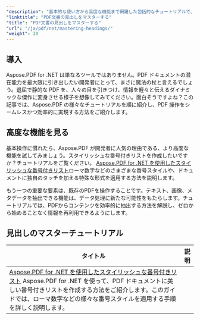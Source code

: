 ```yaml
---
"description": "基本的な使い方から高度な機能まで網羅した包括的なチュートリアルで、Aspose.PDF for .NET の可能性を最大限に引き出しましょう。PDF操作スキルを向上させましょう。"
"linktitle": "PDF文書の見出しをマスターする"
"title": "PDF文書の見出しをマスターする"
"url": "/ja/pdf/net/mastering-headings/"
"weight": 20
---
```


## 導入

Aspose.PDF for .NET は単なるツールではありません。PDF ドキュメントの潜在能力を最大限に引き出したい開発者にとって、まさに魔法の杖と言えるでしょう。退屈で静的な PDF を、人々の目を引きつけ、情報を軽々と伝えるダイナミックな傑作に変身させる様子を想像してみてください。面白そうですよね？この記事では、Aspose.PDF の様々なチュートリアルを順に紹介し、PDF 操作をシームレスかつ効率的に実現する方法をご紹介します。


## 高度な機能を見る

基本操作に慣れたら、Aspose.PDF が開発者に人気の理由である、より高度な機能を試してみましょう。スタイリッシュな番号付きリストを作成したいですか？チュートリアルをご覧ください。 [Aspose.PDF for .NET を使用したスタイリッシュな番号付きリスト](./stylish-numbered-lists/)ローマ数字などのさまざまな番号スタイルや、ドキュメントに独自のタッチを加える特殊な形式を適用する方法を説明します。

もう一つの重要な要素は、既存のPDFを操作することです。テキスト、画像、メタデータを抽出できる機能は、データ処理に新たな可能性をもたらします。チュートリアルでは、PDFからコンテンツを効率的に抽出する方法を解説し、ゼロから始めることなく情報を再利用できるようにします。

## 見出しのマスターチュートリアル
| タイトル | 説明 |
| --- | --- | 
| [Aspose.PDF for .NET を使用したスタイリッシュな番号付きリスト](./stylish-numbered-lists/) Aspose.PDF for .NET を使って、PDF ドキュメントに美しい番号付きリストを作成する方法をご紹介します。このガイドでは、ローマ数字などの様々な番号スタイルを適用する手順を詳しく説明します。 |